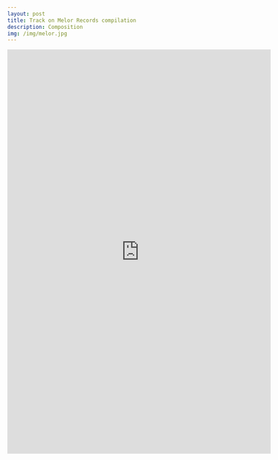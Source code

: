 ```yaml
---
layout: post
title: Track on Melor Records compilation
description: Composition
img: /img/melor.jpg
---
```


<p align="center"><iframe style="border: 0; width: 600px; height: 921px;" src="https://bandcamp.com/EmbeddedPlayer/album=825658272/size=large/bgcol=ffffff/linkcol=333333/transparent=true/" seamless><a href="http://melorrecords.bandcamp.com/album/empty-gestures-vol-3-a-collection-of-friction">Empty Gestures Vol 3: A Collection Of Friction by Melor Records</a></iframe>